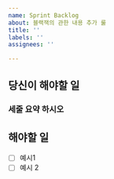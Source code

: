 ```yaml
---
name: Sprint Backlog
about: 블랙잭의 관한 내용 추가 룰
title: ''
labels: ''
assignees: ''

---
```


## 당신이 해야할 일
### 세줄 요약 하시오

## 해야할 일
- [ ] 예시1
- [ ] 예시 2

